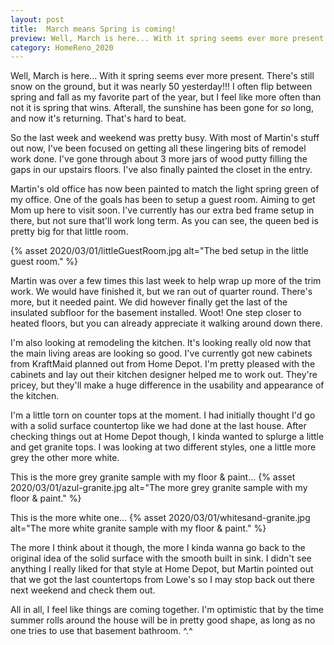 ```yaml
---
layout: post
title:  March means Spring is coming!
preview: Well, March is here... With it spring seems ever more present. There's still snow on the ground, but it was nearly 50 yesterday!!!
category: HomeReno_2020
---
```


Well, March is here... With it spring seems ever more present. There's still snow on the ground, but it was nearly 50 yesterday!!! I often flip between spring and fall as my favorite part of the year, but I feel like more often than not it is spring that wins. Afterall, the sunshine has been gone for *so* long, and now it's returning. That's hard to beat.

So the last week and weekend was pretty busy. With most of Martin's stuff out now, I've been focused on getting all these lingering bits of remodel work done. I've gone through about 3 more jars of wood putty filling the gaps in our upstairs floors. I've also finally painted the closet in the entry. 

Martin's old office has now been painted to match the light spring green of my office. One of the goals has been to setup a guest room. Aiming to get Mom up here to visit soon. I've currently has our extra bed frame setup in there, but not sure that'll work long term. As you can see, the queen bed is pretty big for that little room.

{% asset 2020/03/01/littleGuestRoom.jpg alt="The bed setup in the little guest room." %}

Martin was over a few times this last week to help wrap up more of the trim work. We would have finished it, but we ran out of quarter round. There's more, but it needed paint. We did however finally get the last of the insulated subfloor for the basement installed. Woot! One step closer to heated floors, but you can already appreciate it walking around down there. 

I'm also looking at remodeling the kitchen. It's looking really old now that the main living areas are looking so good. I've currently got new cabinets from KraftMaid planned out from Home Depot. I'm pretty pleased with the cabinets and lay out their kitchen designer helped me to work out. They're pricey, but they'll make a huge difference in the usability and appearance of the kitchen. 

I'm a little torn on counter tops at the moment. I had initially thought I'd go with a solid surface countertop like we had done at the last house. After checking things out at Home Depot though, I kinda wanted to splurge a little and get granite tops. I was looking at two different styles, one a little more grey the other more white.

This is the more grey granite sample with my floor & paint...
{% asset 2020/03/01/azul-granite.jpg alt="The more grey granite sample with my floor & paint." %}

This is the more white one...
{% asset 2020/03/01/whitesand-granite.jpg alt="The more white granite sample with my floor & paint." %}

The more I think about it though, the more I kinda wanna go back to the original idea of the solid surface with the smooth built in sink. I didn't see anything I really liked for that style at Home Depot, but Martin pointed out that we got the last countertops from Lowe's so I may stop back out there next weekend and check them out.

All in all, I feel like things are coming together. I'm optimistic that by the time summer rolls around the house will be in pretty good shape, as long as no one tries to use that basement bathroom. ^.^
